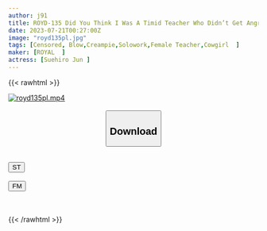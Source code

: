 ```yaml
---
author: j91
title: ROYD-135 Did You Think I Was A Timid Teacher Who Didn’t Get Angry? Hidden Slut Teacher Who Licks Back The Penis Of A Boy With A Disgusting Attitude Jun Suehiro
date: 2023-07-21T00:27:00Z
image: "royd135pl.jpg"
tags: [Censored, Blow,Creampie,Solowork,Female Teacher,Cowgirl	]
maker: [ROYAL  ]
actress: [Suehiro Jun ]
---
```



{{< rawhtml >}}

<div class="video" data-videoid="VWpdgJ3JOZfKLJa">
    <a href="javascript:;">
        <img src="/v/royd135pl/royd135pl.jpg" width="WIDTH" height="HEIGHT" alt="royd135pl.mp4" loading="lazy">
    </a>
</div>

<script type="text/javascript" src="https://j91.asia/asset/on-demand-st.js"></script>

<br>
  <link rel="stylesheet" href="https://j91.asia/asset/bs5.css">
  
  <center>
  <button class="btn btn-primary" type="button" data-bs-toggle="collapse" data-bs-target=".multi-collapse" aria-expanded="false" aria-controls="multiCollapseExample1 multiCollapseExample2"><h2>Download</h2></button></center>
</p>
<div class="row">
  <div class="col">
    <div class="collapse multi-collapse" id="multiCollapseExample1">
      <div class="card card-body">
	      	      <br>
<div class="buttons">  
<a href="https://streamtape.to/v/VWpdgJ3JOZfKLJa" target="_blank"><button class="btn-hover color-3"><i class="fa fa-download"></i> ST</button></a></div>
    </div>
  </div>
</div>
  <div class="col">
    <div class="collapse multi-collapse" id="multiCollapseExample2">
      <div class="card card-body">
	      <br>
<div class="buttons">
    <a href="https://filemoon.sx/d/ij50mzxvtcsp" target="_blank"><button class="btn-hover color-8"><i class="fa fa-download"></i> FM</button></a></div>
<br><br>
      </div>
    </div>
  </div>
</div>

{{< /rawhtml >}}
